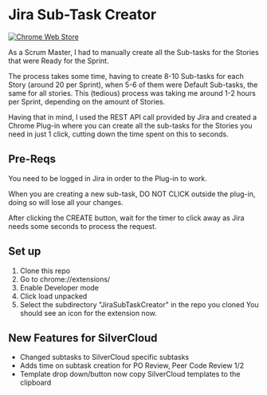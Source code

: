 # Jira Sub-Task Creator 

[![Chrome Web Store](https://img.shields.io/chrome-web-store/v/acdnmaeifljongleeegkkfnfcopblokj.svg)](https://chrome.google.com/webstore/detail/jira-sub-task-creator/kpkkhaidgijhkojdnfangmdihodjocjm?hl=en&gl=IE)

As a Scrum Master, I had to manually create all the Sub-tasks for the Stories that were Ready for the Sprint.

The process takes some time, having to create 8-10 Sub-tasks for each Story (around 20 per Sprint), 
when 5-6 of them were Default Sub-tasks, the same for all stories. This (tedious) process was taking me around 1-2 hours per Sprint,
depending on the amount of Stories.

Having that in mind, I used the REST API call provided by Jira and created a Chrome Plug-in
where you can create all the sub-tasks for the Stories you need in just 1 click, cutting down the time spent on this to seconds.

## Pre-Reqs 

You need to be logged in Jira in order to the Plug-in to work.

When you are creating a new sub-task, DO NOT CLICK outside the plug-in, doing so will lose all your changes.

After clicking the CREATE button, wait for the timer to click away as Jira needs some seconds to process the request.

## Set up
1. Clone this repo
2. Go to chrome://extensions/
3. Enable Developer mode
4. Click load unpacked
5. Select the subdirectory "JiraSubTaskCreator" in the repo you cloned
You should see an icon for the extension now.

## New Features for SilverCloud
* Changed subtasks to SilverCloud specific subtasks
* Adds time on subtask creation for PO Review, Peer Code Review 1/2
* Template drop down/button now copy SilverCloud templates to the clipboard

